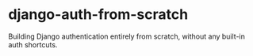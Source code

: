 # django-auth-from-scratch
Building Django authentication entirely from scratch, without any built-in auth shortcuts.
